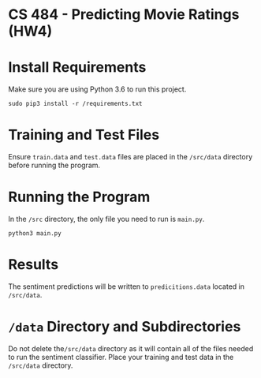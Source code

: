 # CS 484 - Predicting Movie Ratings (HW4)

# Install Requirements
Make sure you are using Python 3.6 to run this project.

`sudo pip3 install -r /requirements.txt`

# Training and Test Files
Ensure `train.data` and `test.data` files are placed in the `/src/data`  directory before running the program.

# Running the Program
In the `/src` directory, the only file you need to run is `main.py`.

`python3 main.py`

# Results
The sentiment predictions will be written to `predicitions.data` located in `/src/data`.

# `/data` Directory and Subdirectories
Do not delete the`/src/data` directory as it will contain all of the files needed to run the sentiment classifier. Place your training and test data in the `/src/data` directory.
